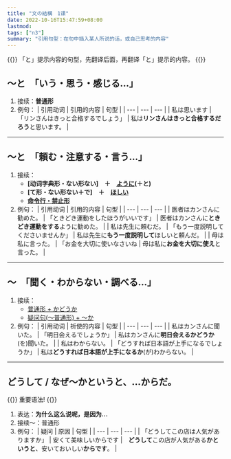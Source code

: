 ```yaml
---
title: "文の結構　1课"
date: 2022-10-16T15:47:59+08:00
lastmod: 
tags: ["n3"]
summary: "引用句型：在句中插入某人所说的话，或自己思考的内容"
---
```


{{<alert>}}
「と」提示内容的句型，先翻译后面，再翻译「と」提示的内容。
{{</alert>}}

## 〜と　「いう・思う・感じる...」
1. 接续：**普通形**
2. 例句：
    | 引用动词 | 引用的内容 | 句型 |
    | --- | --- | --- |
    | 私は思います | 「リンさんはきっと合格するでしょう」 | 私は**リンさんはきっと合格するだろう**と思います。 |

---
## 〜と　「頼む・注意する・言う...」
1. 接续：
    - **[动词字典形・ない形ない]　＋　[ように](/n3/d/#表示提示内容)(＋と)**
    - **[て形・ない形ない＋で]　＋　[ほしい](/n3/9/#てもらいたいていただきたいてほしい)**
    - **[命令行・禁止形](transform/command/)**
2. 例句：
    | 引用动词 | 引用的内容 | 句型 |
    | --- | --- | --- |
    | 医者はカンさんに勧めた。 | 「ときどき運動をしたほうがいいです」 | 医者はカンさんに**ときどき運動をする**ように勧めた。 |
    | 私は先生に頼むだ。 | 「もう一度説明してくださいませんか」 | 私は先生に**もう一度説明して**ほしいと頼んだ。 |
    | 母は私に言った。 | 「お金を大切に使いなさいね | 母は私に**お金を大切に使え**と言った。 |

---
## 〜　「聞く・わからない・調べる...」
1. 接续：
    - [普通形 + かどうか](/minnano/40/#普通形だかどうか)
    - [疑问句(〜普通形) + 〜か](/minnano/40/#普通形だか)
2. 例句：
    | 引用动词 | 祈使的内容 | 句型 |
    | --- | --- | --- |
    | 私はカンさんに聞いた。 | 「明日会えるでしょうか」 | 私はカンさんに**明日会えるかどうか**(を)聞いた。 |
    | 私はわからない。 | 「どうすれば日本語が上手になるでしょうか」 | 私は**どうすれば日本語が上手になるか**(が)わからない。 |

---
## どうして / なぜ〜かというと、...からだ。
{{<alert>}}
重要语法!
{{</alert>}}

1. 表达：**为什么这么说呢，是因为...**
2. 接续〜：普通形
2. 例句：
    | 疑问 | 原因 | 句型 |
    | --- | --- | --- |
    | 「どうしてこの店は人気がありますか」 | 安くて美味しいからです |　**どうして**この店が人気がある**かというと**、安いておいしい**からです**。 |